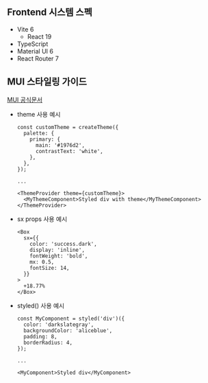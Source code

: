 ## Frontend 시스템 스펙

- Vite 6
  - React 19
- TypeScript
- Material UI 6
- React Router 7

## MUI 스타일링 가이드

[MUI 공식문서](https://mui.com/material-ui/getting-started/)

* theme 사용 예시
  ```
  const customTheme = createTheme({
    palette: {
      primary: {
        main: '#1976d2',
        contrastText: 'white',
      },
    },
  });

  ...

  <ThemeProvider theme={customTheme}>
    <MyThemeComponent>Styled div with theme</MyThemeComponent>
  </ThemeProvider>
  ```

* sx props 사용 예시
  ```
  <Box
    sx={{
      color: 'success.dark',
      display: 'inline',
      fontWeight: 'bold',
      mx: 0.5,
      fontSize: 14,
    }}
  >
    +18.77%
  </Box>
  ```
* styled() 사용 예시
  ```
  const MyComponent = styled('div')({
    color: 'darkslategray',
    backgroundColor: 'aliceblue',
    padding: 8,
    borderRadius: 4,
  });
  
  ...

  <MyComponent>Styled div</MyComponent>
  ```
